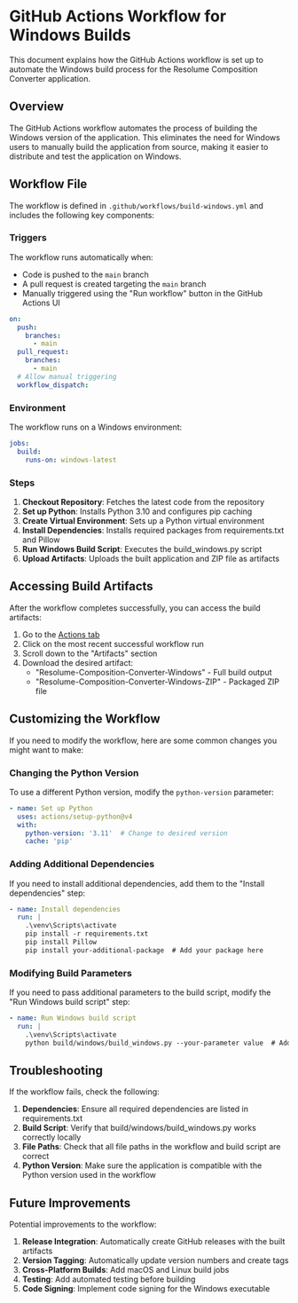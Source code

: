 # GitHub Actions Workflow for Windows Builds

This document explains how the GitHub Actions workflow is set up to automate the Windows build process for the Resolume Composition Converter application.

## Overview

The GitHub Actions workflow automates the process of building the Windows version of the application. This eliminates the need for Windows users to manually build the application from source, making it easier to distribute and test the application on Windows.

## Workflow File

The workflow is defined in `.github/workflows/build-windows.yml` and includes the following key components:

### Triggers

The workflow runs automatically when:
- Code is pushed to the `main` branch
- A pull request is created targeting the `main` branch
- Manually triggered using the "Run workflow" button in the GitHub Actions UI

```yaml
on:
  push:
    branches:
      - main
  pull_request:
    branches:
      - main
  # Allow manual triggering
  workflow_dispatch:
```

### Environment

The workflow runs on a Windows environment:

```yaml
jobs:
  build:
    runs-on: windows-latest
```

### Steps

1. **Checkout Repository**: Fetches the latest code from the repository
2. **Set up Python**: Installs Python 3.10 and configures pip caching
3. **Create Virtual Environment**: Sets up a Python virtual environment
4. **Install Dependencies**: Installs required packages from requirements.txt and Pillow
5. **Run Windows Build Script**: Executes the build_windows.py script
6. **Upload Artifacts**: Uploads the built application and ZIP file as artifacts

## Accessing Build Artifacts

After the workflow completes successfully, you can access the build artifacts:

1. Go to the [Actions tab](https://github.com/tijnisfijn/Resolume-Composition-Converter/actions/workflows/build-windows.yml)
2. Click on the most recent successful workflow run
3. Scroll down to the "Artifacts" section
4. Download the desired artifact:
   - "Resolume-Composition-Converter-Windows" - Full build output
   - "Resolume-Composition-Converter-Windows-ZIP" - Packaged ZIP file

## Customizing the Workflow

If you need to modify the workflow, here are some common changes you might want to make:

### Changing the Python Version

To use a different Python version, modify the `python-version` parameter:

```yaml
- name: Set up Python
  uses: actions/setup-python@v4
  with:
    python-version: '3.11'  # Change to desired version
    cache: 'pip'
```

### Adding Additional Dependencies

If you need to install additional dependencies, add them to the "Install dependencies" step:

```yaml
- name: Install dependencies
  run: |
    .\venv\Scripts\activate
    pip install -r requirements.txt
    pip install Pillow
    pip install your-additional-package  # Add your package here
```

### Modifying Build Parameters

If you need to pass additional parameters to the build script, modify the "Run Windows build script" step:

```yaml
- name: Run Windows build script
  run: |
    .\venv\Scripts\activate
    python build/windows/build_windows.py --your-parameter value  # Add parameters here
```

## Troubleshooting

If the workflow fails, check the following:

1. **Dependencies**: Ensure all required dependencies are listed in requirements.txt
2. **Build Script**: Verify that build/windows/build_windows.py works correctly locally
3. **File Paths**: Check that all file paths in the workflow and build script are correct
4. **Python Version**: Make sure the application is compatible with the Python version used in the workflow

## Future Improvements

Potential improvements to the workflow:

1. **Release Integration**: Automatically create GitHub releases with the built artifacts
2. **Version Tagging**: Automatically update version numbers and create tags
3. **Cross-Platform Builds**: Add macOS and Linux build jobs
4. **Testing**: Add automated testing before building
5. **Code Signing**: Implement code signing for the Windows executable